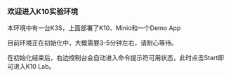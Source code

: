 
<br>

### 欢迎进入K10实验环境

本环境中有一台K3S，上面部署了K10、Minio和一个Demo App

目前环境正在初始化中，大概需要3-5分钟左右，请耐心等待。

在初始化结束后，右边控制台会自动进入命令提示符可用状态，此时点击Start即可进入K10 Lab。
